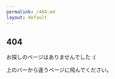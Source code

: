 ```yaml
---
permalink: /404.md
layout: default
---
```

  ## 404

  お探しのページはありませんでした :(
  
  上のバーから違うページに飛んでください。
